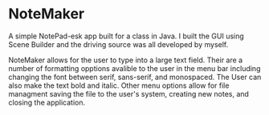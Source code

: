 # NoteMaker
A simple NotePad-esk app built for a class in Java. I built the GUI using Scene Builder and the driving source was all developed by myself.

NoteMaker allows for the user to type into a large text field. Their are a number of formatting opptions avalible to the user in the menu bar including changing the font between serif, sans-serif, and monospaced. The User can also make the text bold and italic.
Other menu options allow for file managment saving the file to the user's system, creating new notes, and closing the application. 
